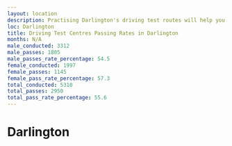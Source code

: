 ```yaml
---
layout: location
description: Practising Darlington's driving test routes will help you become more confident in your gear-changing abilities.
loc: Darlington
title: Driving Test Centres Passing Rates in Darlington
months: N/A
male_conducted: 3312
male_passes: 1805
male_passes_rate_percentage: 54.5
female_conducted: 1997
female_passes: 1145
female_pass_rate_percentage: 57.3
total_conducted: 5310
total_passes: 2950
total_pass_rate_percentage: 55.6
---
```


# Darlington
